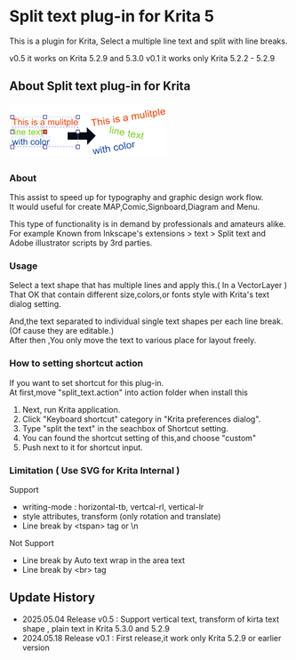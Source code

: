 # Split text plug-in for Krita 5
This is a plugin for Krita, Select a multiple line text and split with line breaks.  

v0.5 it works on Krita 5.2.9 and 5.3.0
v0.1 it works only Krita 5.2.2 - 5.2.9 

## About Split text plug-in for Krita
![image](./image.png)


### About
This assist to speed up for typography  and graphic design work flow.  
It would useful for create MAP,Comic,Signboard,Diagram and Menu.

This type of functionality is in demand by professionals and amateurs alike.  
For example Known from Inkscape's extensions > text > Split text and Adobe illustrator scripts by 3rd parties.



### Usage
Select a text shape that has multiple lines and apply this.( In a VectorLayer )  
That OK  that contain different size,colors,or fonts style with Krita's text dialog setting.  

And,the text separated to individual single text shapes per each line break.  
(Of cause they are editable.)  
After then ,You only move the text to various place for layout freely.  

### How to setting shortcut action
If you want to set shortcut for this plug-in.  
At first,move "split_text.action" into action folder when install this  


1. Next, run Krita application.
2. Click "Keyboard shortcut" category in "Krita preferences dialog".
3. Type "split the text" in the seachbox of Shortcut setting.
4. You can found the shortcut setting of this,and choose "custom"
5. Push next to it for shortcut input.


### Limitation ( Use SVG for Krita Internal )
Support
* writing-mode : horizontal-tb, vertcal-rl, vertical-lr
* style attributes, transform (only rotation and translate)
* Line break by  &lt;tspan&gt; tag or \n

Not Support

* Line break by Auto text wrap in the area text </li>
* Line break by &lt;br&gt; tag</li>


## Update History
* 2025.05.04 Release v0.5 : Support vertical text, transform of kirta text shape , plain text in Krita 5.3.0 and 5.2.9
* 2024.05.18 Release v0.1 : First release,it work only Krita 5.2.9 or earlier version
